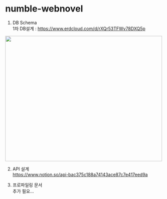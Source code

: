 # numble-webnovel


1. DB Schema  
1차 DB설계 : https://www.erdcloud.com/d/rXQr53TFWv78DXQ5p
<img src="https://user-images.githubusercontent.com/60431816/232288478-6a3416fc-1c50-48ef-995e-772fcbbc28af.png" width="500" height="400"/>

2. API 설계  
https://www.notion.so/api-bac375c188a74143ace87c7e417eed9a

3. 프로파일링 문서  
추가 필요...
